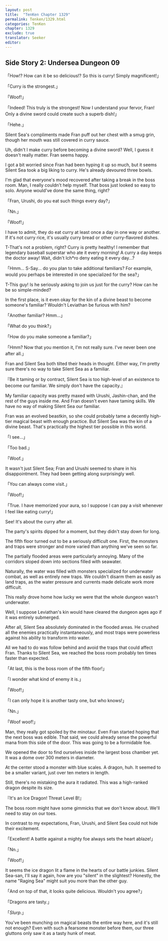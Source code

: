 ```yaml
---
layout: post
title:  "TenKen Chapter 1329"
permalink: Tenken/1329.html
categories: TenKen
chapter: 1329
exclude: true
translator: Seeker
editor: 
---
```

<h2>Side Story 2: Undersea Dungeon 09</h2>

「How!? How can it be so delicious!? So this is curry! Simply magnificent!」

「Curry is the strongest.」

「Woof!」

「Indeed! This truly is the strongest! Now I understand your fervor, Fran! Only a divine sword could create such a superb dish!」

「Hehe.」

Silent Sea's compliments made Fran puff out her chest with a smug grin, though her mouth was still covered in curry sauce.

Uh, didn't I make curry before becoming a divine sword? Well, I guess it doesn't really matter. Fran seems happy.

I got a bit worried since Fran had been hyping it up so much, but it seems Silent Sea took a big liking to curry. He's already devoured three bowls.

I'm glad that everyone's mood recovered after taking a break in the boss room. Man, I really couldn't help myself. That boss just looked so easy to solo. Anyone would've done the same thing, right?

「Fran, Urushi, do you eat such things every day?」

「Nn.」

「Woof!」

I have to admit, they do eat curry at least once a day in one way or another. If it's not curry rice, it's usually curry bread or other curry-flavored dishes.

T-That's not a problem, right? Curry is pretty healthy! I remember that legendary baseball superstar who ate it every morning! A curry a day keeps the doctor away! Wait, didn't Ich\*ro deny eating it every day...?

「Hmm... S-Say... do you plan to take additional familiars? For example, would you perhaps be interested in one specialized for the sea?」

T-This guy! Is he seriously asking to join us just for the curry? How can he be so simple-minded?

In the first place, is it even okay for the kin of a divine beast to become someone's familiar? Wouldn't Leviathan be furious with him?

「Another familiar? Hmm...」

「What do you think?」

「How do you make someone a familiar?」

「Hmm? Now that you mention it, I'm not really sure. I've never been one after all.」

Fran and Silent Sea both tilted their heads in thought. Either way, I'm pretty sure there's no way to take Silent Sea as a familiar.

『Be it taming or by contract, Silent Sea is too high-level of an existence to become our familiar. We simply don't have the capacity.』

My familiar capacity was pretty maxed with Urushi, Jashin-chan, and the rest of the guys inside me. And Fran doesn't even have taming skills. We have no way of making Silent Sea our familiar.

Fran was an evolved beastkin, so she could probably tame a decently high-tier magical beast with enough practice. But Silent Sea was the kin of a divine beast. That's practically the highest tier possible in this world.

「I see...」

「Too bad.」

「Woof.」

It wasn't just Silent Sea; Fran and Urushi seemed to share in his disappointment. They had been getting along surprisingly well.

「You can always come visit.」

「Woof!」

「True. I have memorized your aura, so I suppose I can pay a visit whenever I feel like eating curry!」

See! It's about the curry after all.

The party's spirits dipped for a moment, but they didn't stay down for long.

The fifth floor turned out to be a seriously difficult one. First, the monsters and traps were stronger and more varied than anything we've seen so far.

The partially flooded areas were particularly annoying. Many of the corridors sloped down into sections filled with seawater.

Naturally, the water was filled with monsters specialized for underwater combat, as well as entirely new traps. We couldn't disarm them as easily as land traps, as the water pressure and currents made delicate work more difficult.

This really drove home how lucky we were that the whole dungeon wasn't underwater.

Well, I suppose Leviathan's kin would have cleared the dungeon ages ago if it was entirely submerged.

After all, Silent Sea absolutely dominated in the flooded areas. He crushed all the enemies practically instantaneously, and most traps were powerless against his ability to transform into water.

All we had to do was follow behind and avoid the traps that could affect Fran. Thanks to Silent Sea, we reached the boss room probably ten times faster than expected.

「At last, this is the boss room of the fifth floor!」

「I wonder what kind of enemy it is.」

「Woof!」

「I can only hope it is another tasty one, but who knows!」

「Nn.」

「Woof woof!」

Man, they really got spoiled by the minotaur. Even Fran started hoping that the next boss was edible. That said, we could already sense the powerful mana from this side of the door. This was going to be a formidable foe.

We opened the door to find ourselves inside the largest boss chamber yet. It was a dome over 300 meters in diameter.

At the center stood a monster with blue scales. A dragon, huh. It seemed to be a smaller variant, just over ten meters in length.

Still, there's no mistaking the aura it radiated. This was a high-ranked dragon despite its size.

『It's an Ice Dragon! Threat Level B!』

The boss room might have some gimmicks that we don't know about. We'll need to stay on our toes.

In contrast to my expectations, Fran, Urushi, and Silent Sea could not hide their excitement.

「Excellent! A battle against a mighty foe always sets the heart ablaze!」

「Nn.」

「Woof!」

It seems the ice dragon lit a flame in the hearts of our battle junkies. Silent Sea-san, I'll say it again, how are you "silent" in the slightest? Honestly, the name "Raging Sea" might suit you more than the other guy.

「And on top of that, it looks quite delicious. Wouldn't you agree?」

「Dragons are tasty.」

「*Slurp*.」

You've been munching on magical beasts the entire way here, and it's still not enough? Even with such a fearsome monster before them, our three gluttons only saw it as a tasty hunk of meat.



